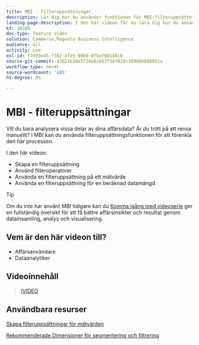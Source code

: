 ```yaml
---
title: MBI - filteruppsättningar
description: Lär dig hur du använder funktionen för MBI-filteruppsättningar för att förenkla rapportering av affärsdata för Adobe Commerce och Magento Open Source.
landing-page-description: I den här videon får du lära dig hur du använder funktionen för MBI-filteruppsättningar för att förenkla rapportering av affärsdata.
kt: 10289
doc-type: feature video
solution: Commerce,Magento Business Intelligence
audience: all
activity: use
exl-id: f7d93e45-7382-4fe5-9088-dfba78d148c6
source-git-commit: 42622b18e5738e8cb57f247029c189884698851a
workflow-type: tm+mt
source-wordcount: '165'
ht-degree: 0%

---
```


# MBI - filteruppsättningar

Vill du bara analysera vissa delar av dina affärsdata? Är du trött på att rensa manuellt? I MBI kan du använda filteruppsättningsfunktionen för att förenkla den här processen.

I den här videon:

- Skapa en filteruppsättning
- Använd filteroperatorer
- Använda en filteruppsättning på ett mätvärde
- Använda en filteruppsättning för en beräknad datamängd

>[!TIP]
>
>Om du inte har använt MBI tidigare kan du [Komma igång med videoserie](1-overview.md) ger en fullständig översikt för att få bättre affärsinsikter och resultat genom datainsamling, analys och visualisering.

## Vem är den här videon till?

- Affärsanvändare
- Dataanalytiker

## Videoinnehåll

>[!VIDEO](https://video.tv.adobe.com/v/342408?quality=12&learn=on)

## Användbara resurser

[Skapa filteruppsättningar för mätvärden](https://docs.magento.com/mbi/data-user/reports/ess-manage-data-filters.html)

[Rekommenderade Dimensioner för segmentering och filtrering](https://docs.magento.com/mbi/best-practices/segment-filter.html)
